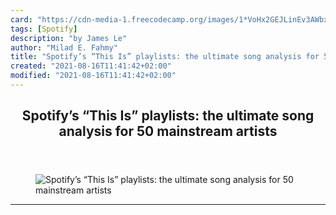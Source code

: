 ```yaml
---
card: "https://cdn-media-1.freecodecamp.org/images/1*VoHx2GEJLinEv3AWbxHNOw.jpeg"
tags: [Spotify]
description: "by James Le"
author: "Milad E. Fahmy"
title: "Spotify’s “This Is” playlists: the ultimate song analysis for 50 mainstream artists"
created: "2021-08-16T11:41:42+02:00"
modified: "2021-08-16T11:41:42+02:00"
---
```

<div class="site-wrapper">
<main id="site-main" class="site-main outer">
<div class="inner">
<article class="post-full post tag-spotify tag-data-visualization tag-music tag-data-science tag-technology ">
<header class="post-full-header">
<h1 class="post-full-title">Spotify’s “This Is” playlists: the ultimate song analysis for 50 mainstream artists</h1>
</header>
<figure class="post-full-image">
<picture>
<source media="(max-width: 700px)" sizes="1px" srcset="data:image/gif;base64,R0lGODlhAQABAIAAAAAAAP///yH5BAEAAAAALAAAAAABAAEAAAIBRAA7 1w">
<source media="(min-width: 701px)" sizes="(max-width: 800px) 400px,
(max-width: 1170px) 700px,
1400px" srcset="https://cdn-media-1.freecodecamp.org/images/1*VoHx2GEJLinEv3AWbxHNOw.jpeg 300w,
https://cdn-media-1.freecodecamp.org/images/1*VoHx2GEJLinEv3AWbxHNOw.jpeg 600w,
https://cdn-media-1.freecodecamp.org/images/1*VoHx2GEJLinEv3AWbxHNOw.jpeg 1000w,
https://cdn-media-1.freecodecamp.org/images/1*VoHx2GEJLinEv3AWbxHNOw.jpeg 2000w">
<img onerror="this.style.display='none'" src="https://cdn-media-1.freecodecamp.org/images/1*VoHx2GEJLinEv3AWbxHNOw.jpeg" alt="Spotify’s “This Is” playlists: the ultimate song analysis for 50 mainstream artists">
</picture>
</figure>
<section class="post-full-content">
<div class="post-content medium-migrated-article">
</div>
<hr>
</section>
</article>
</div>
</main>
</div>
<!-- Google Tag Manager (noscript) -->
<!-- End Google Tag Manager (noscript) -->
